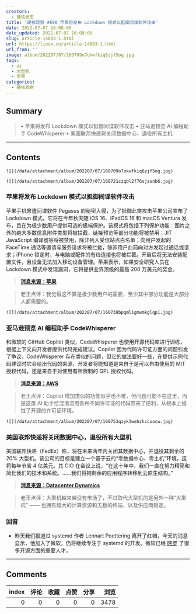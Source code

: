 ```yaml
---
creators:
  - 硬核老王
title: '硬核观察 #690 苹果将发布 Lockdown 模式以抵御间谍软件攻击'
date: 2022-07-07 16:08:00
date_updated: 2022-07-07 16:08:00
slug: article-14803-1.html
url: https://linux.cn/article-14803-1.html
url_from: ''
image: album/202207/07/160709o7okwfkiq6zjf5og.jpg
tags:
  - ai
  - 大型机
  - 苹果
categories:
  - 硬核观察
---
```


## Summary

> • 苹果将发布 Lockdown 模式以抵御间谍软件攻击 • 亚马逊预览 AI 编程助手 CodeWhisperer • 美国联邦快递将关闭数据中心，退役所有主机

***

<!-- more -->

## Contents

`![](/data/attachment/album/202207/07/160709o7okwfkiq6zjf5og.jpg)`

`![](/data/attachment/album/202207/07/160721czqbl2f76sjzsnb6.jpg)`

### 苹果将发布 Lockdown 模式以抵御间谍软件攻击

苹果手机曾遭间谍软件 Pegasus 的秘密入侵，为了抵御此类攻击苹果公司宣布了 Lockdown 模式。它将在今年秋天随 iOS 16、iPadOS 16 和 macOS Ventura 发布，旨在为极少数用户提供可选的极端保护。该模式将包括下列保护功能：图片之外的绝大多数信息附件类型将被拦截，链接预览等部分功能将被禁用；JIT JavaScript 编译器等将被禁用，除非列入受信站点白名单；向用户发起的 FaceTime 通话等邀请与服务请求将被拦截，除非用户此前向对方发起过通话或请求；iPhone 锁定时，与电脑或配件的有线连接也将被拦截。开启后将无法安装配置文件，且设备无法加入移动设备管理。苹果表示，如果安全研究人员在 Lockdown 模式中发现漏洞，它将提供业界顶级的最高 200 万美元的奖金。

> 
> **[消息来源：苹果](https://www.apple.com.cn/newsroom/2022/07/apple-expands-commitment-to-protect-users-from-mercenary-spyware/)**
> 
> 
> 

> 
> 老王点评：我觉得这不算是极少数用户的需要，至少其中部分功能是大部分人都需要的。
> 
> 
> 

`![](/data/attachment/album/202207/07/160738bpqmligmwmkglqp1.jpg)`

### 亚马逊预览 AI 编程助手 CodeWhisperer

和微软的 GitHub Copilot 类似，CodeWhisperer 也使用开源代码库进行训练，根据上下文向开发者提供代码完成建议。Copilot 因为代码许可证方面的问题引发了争议，CodeWhisperer 存在类似的问题，但它的做法要好一些，在提供示例代码建议时它会给出代码的来源，开发者将能知道是来自于是可以自由使用的 MIT 授权代码，还是来自于对使用有所限制的 GPL 授权代码。

> 
> **[消息来源：AWS](https://aws.amazon.com/cn/codewhisperer/)**
> 
> 
> 

> 
> 老王点评：Copilot 增加类似的功能似乎也不难，但问题可能不在这里，而是这类 AI 助手给混淆滥用各种不同许可证的代码带来了便利，从根本上侵蚀了开源的许可证环境。
> 
> 
> 

`![](/data/attachment/album/202207/07/160753qzyk3wehzhccuocw.jpg)`

### 美国联邦快递将关闭数据中心，退役所有大型机

美国联邦快递（FedEx）称，将在未来两年内关闭其数据中心，并退役其剩余的 20% 大型机。该公司的目标是建立一个基于云的“零数据中心、零主机”环境，这将每年节省 4 亿美元。其 CIO 在会议上说，“在这十年中，我们一直在努力精简和简化我们的技术和系统。……我们将把剩余的应用程序转移到云原生结构。”

> 
> **[消息来源：Datacenter Dynamics](https://www.datacenterdynamics.com/en/news/fedex-to-close-data-centers-retire-all-mainframes-by-2024-saving-400m/)**
> 
> 
> 

> 
> 老王点评：大型机越来越没有市场了，不过取代大型机的是另外一种“大型机” —— 也拥有超大的计算资源和无数的终端，以及供应商锁定。
> 
> 
> 

### 回音

* 昨天我们报道过 systemd 作者 Lennart Poettering 离开了红帽，今天的消息显示，他加入了微软，仍将继续专注于 systemd 的开发。微软已经 [网罗](https://www.phoronix.com/scan.php?page=news_item&px=Systemd-Creator-Microsoft) 了很多开源方面的重要人才。

***

## Comments


|   index |   评论 |   收藏 |   点赞 |   分享 |   浏览 |
|--------:|-------:|-------:|-------:|-------:|-------:|
|       0 |      0 |      0 |      0 |      0 |   3478 |
